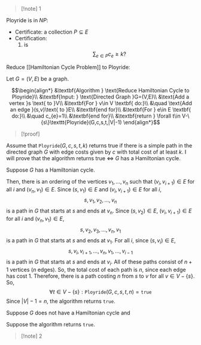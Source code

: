 >[!note] 1

Ployride is in $NP$: 
- Certificate: a collection $P\subseteq E$
- Certification: 
	1.  is $$\sum_{e\in P}c_{e}≥k?$$

Reduce [[Hamiltonian Cycle Problem]] to Ployride:

Let $G=(V,E)$ be a graph. 

$$\begin{align*}
&\textbf{Algorithm } \text{Reduce Hamiltonian Cycle to Ployride}\\
&\textbf{Input: } \text{Directed Graph }G=(V,E)\\
&\text{Add a vertex }s \text{ to }V\\
&\textbf{For } v\in V \textbf{ do:}\\
&\quad \text{Add an edge }(s,v)\text{ to }E\\
&\textbf{end for}\\
&\textbf{For } e\in E \textbf{ do:}\\
&\quad c_{e}=1\\
&\textbf{end for}\\
&\textbf{return } \forall t\in V-\{s\}\texttt{Ployride}(G,c,s,t,|V|-1)
\end{align*}$$

>[!proof]

Assume that $\texttt{Ployride}(G,c,s,t,k)$ returns true if there is a simple path in the directed graph $G$ with edge costs given by $c$ with total cost of at least $k$. I will prove that the algorithm returns true $\iff$ $G$ has a Hamiltonian cycle.

Suppose $G$ has a Hamiltonian cycle.

Then, there is an ordering of the vertices $v_{1},\ldots,v_{n}$ such that $(v_{i},v_{i+1})\in E$ for all $i$ and $(v_{n},v_{1})\in E$. Since $(s,v_{1})\in E$ and $(v_{i},v_{i+1})\in E$ for all $i$, $$s,v_{1},v_{2},\ldots,v_{n}$$is a path in $G$ that starts at $s$ and ends at $v_{n}$. Since $(s,v_{2})\in E$, $(v_{i},v_{i+1})\in E$ for all $i$ and $(v_{n},v_{1})\in E$, $$s,v_{2},v_{3},\ldots,v_{n},v_{1}$$is a path in $G$ that starts at $s$ and ends at $v_{1}$. For all $i$, since $(s,v_{i})\in E$, $$s,v_{i},v_{i+1},\ldots,v_{n},v_{1},\ldots,v_{i-1}$$is a path in $G$ that starts at $s$ and ends at $v_{i}$. All of these paths consist of $n+1$ vertices ($n$ edges). So, the total cost of each path is $n$, since each edge has cost 1. Therefore, there is a path costing $n$ from $s$ to $v$ for all $v\in V-\{s\}$. So, $$\forall t\in V-\{s\}: \texttt{Ployride}(G,c,s,t,n)=\texttt{true}$$Since $|V|-1=n$, the algorithm returns $\texttt{true}$.


Suppose $G$ does not have a Hamiltonian cycle and 

Suppose the algorithm returns $\texttt{true}$. 




>[!note] 2


